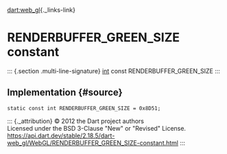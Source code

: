 [dart:web\_gl](../../dart-web_gl/dart-web_gl-library){._links-link}

RENDERBUFFER\_GREEN\_SIZE constant
==================================

::: {.section .multi-line-signature}
[int](../../dart-core/int-class) const RENDERBUFFER\_GREEN\_SIZE
:::

Implementation {#source}
--------------

``` {.language-dart data-language="dart"}
static const int RENDERBUFFER_GREEN_SIZE = 0x8D51;
```

::: {._attribution}
© 2012 the Dart project authors\
Licensed under the BSD 3-Clause \"New\" or \"Revised\" License.\
<https://api.dart.dev/stable/2.18.5/dart-web_gl/WebGL/RENDERBUFFER_GREEN_SIZE-constant.html>
:::
